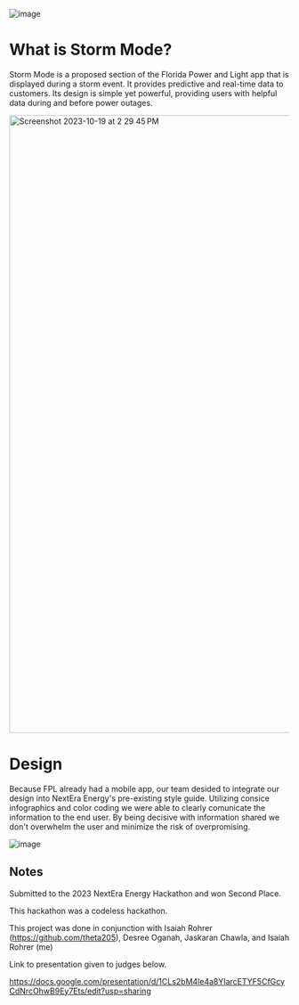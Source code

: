 ![image](https://github.com/yukinoyuu/Storm-mode/assets/56956339/381c9501-6bef-48da-b8ab-5e7215abe706)



# What is Storm Mode?

Storm Mode is a proposed section of the Florida Power and Light app that is displayed during a storm event. It provides predictive and real-time data to customers. Its design is simple yet powerful, providing users with helpful data during and before power outages.

<img width="1109" alt="Screenshot 2023-10-19 at 2 29 45 PM" src="https://github.com/yukinoyuu/Storm-mode/assets/56956339/b8a82686-ab89-434a-93f5-10a9e0d24454">


# Design


Because FPL already had a mobile app, our team desided to integrate our design into NextEra Energy's pre-existing style guide. Utilizing consice infographics and color coding we were able to clearly comunicate the information to the end user. By being decisive with information shared we don't overwhelm the user and minimize the risk of overpromising.   


![image](https://github.com/yukinoyuu/Storm-mode/assets/56956339/056c5323-05e1-4ede-8761-c2eecd6ebd0c)



## Notes

Submitted to the 2023 NextEra Energy Hackathon and won Second Place. 

This hackathon was a codeless hackathon.

This project was done in conjunction with Isaiah Rohrer (https://github.com/theta205), Desree Oganah, Jaskaran Chawla, and Isaiah Rohrer (me)

Link to presentation given to judges below.

https://docs.google.com/presentation/d/1CLs2bM4le4a8YIarcETYF5CfGcyCdNrcOhwB9Ey7Ets/edit?usp=sharing
